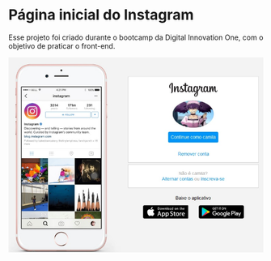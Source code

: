 # Página inicial do Instagram

Esse projeto foi criado durante o bootcamp da Digital Innovation One, com o objetivo de praticar o front-end.

![Imagem do projeto](instagram/img/apresentacao.jpg)
